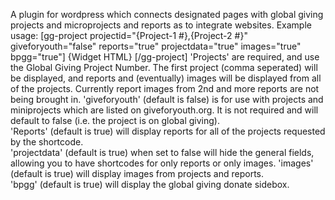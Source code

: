 A plugin for wordpress which connects designated pages with global giving projects and microprojects and reports as to integrate websites.
Example usage: [gg-project projectid="{Project-1 #},{Project-2 #}" giveforyouth="false" reports="true" projectdata="true" images="true" bpgg="true"] {Widget HTML} [/gg-project]
'Projects' are required, and use the Global Giving Project Number.  The first project (comma seperated) will be displayed, and reports and (eventually) images will be displayed from all of the projects. Currently report images from 2nd and more reports are not being brought in. 
'giveforyouth' (default is false) is for use with projects and miniprojects which are listed on giveforyouth.org.  It is not required and will default to false (i.e. the project is on global giving).  
'Reports' (default is true) will display reports for all of the projects requested by the shortcode.  
'projectdata' (default is true) when set to false will hide the general fields, allowing you to have shortcodes for only reports or only images.  'images' (default is true) will display images from projects and reports.  
'bpgg' (default is true) will display the global giving donate sidebox.
